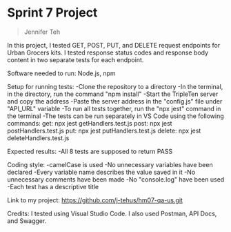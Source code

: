 # Sprint 7 Project
> Jennifer Teh

In this project, I tested GET, POST, PUT, and DELETE request endpoints for Urban Grocers kits.  I tested response status codes and response body content in two separate tests for each endpoint.  

Software needed to run:  Node.js, npm

Setup for running tests:
-Clone the repository to a directory
-In the terminal, in the directory, run the command "npm install"
-Start the TripleTen server and copy the address
-Paste the server address in the "config.js" file under "API_URL" variable
-To run all tests together, run the "npx jest" command in the terminal
-The tests can be run separately in VS Code using the following commands:
    get: npx jest getHandlers.test.js
    post: npx jest postHandlers.test.js
    put: npx jest putHandlers.test.js
    delete: npx jest deleteHandlers.test.js

Expected results:
-All 8 tests are supposed to return PASS

Coding style:
-camelCase is used
-No unnecessary variables have been declared
-Every variable name describes the value saved in it
-No unnecessary comments have been made
-No "console.log" have been used
-Each test has a descriptive title

Link to my project: https://github.com/j-tehus/hm07-qa-us.git

Credits:  I tested using Visual Studio Code.  I also used Postman, API Docs, and Swagger. 